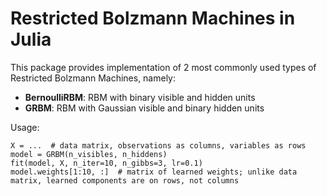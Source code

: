 
Restricted Bolzmann Machines in Julia
=====================================

This package provides implementation of 2 most commonly used types of Restricted Bolzmann Machines, namely: 

- **BernoulliRBM**: RBM with binary visible and hidden units
- **GRBM**: RBM with Gaussian visible and binary hidden units

Usage: 

    X = ...  # data matrix, observations as columns, variables as rows
    model = GRBM(n_visibles, n_hiddens)
    fit(model, X, n_iter=10, n_gibbs=3, lr=0.1)
    model.weights[1:10, :]  # matrix of learned weights; unlike data matrix, learned components are on rows, not columns
